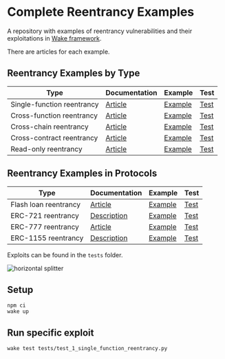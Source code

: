 # Complete Reentrancy Examples

A repository with examples of reentrancy vulnerabilities and their exploitations in [Wake framework](https://ackee.xyz/wake/docs/latest/).

There are articles for each example.

## Reentrancy Examples by Type

| Type | Documentation | Example | Test |
|------|---------|---------|------|
| Single-function reentrancy | [Article](https://ackee.xyz/blog/single-function-reentrancy-attack/) | [Example](contracts/single-function-reentrancy) | [Test](tests/test_1_single_function_reentrancy.py) |
| Cross-function reentrancy | [Article](https://ackee.xyz/blog/cross-function-reentrancy-attack/) | [Example](contracts/cross-function-reentrancy) | [Test](tests/test_2_cross_function_reentrancy.py) |
| Cross-chain reentrancy | [Article](https://ackee.xyz/blog/cross-chain-reentrancy-attack/) | [Example](contracts/cross-chain-reentrancy) | [Test](tests/test_9_cross_chain_reentrancy.py) |
| Cross-contract reentrancy | [Article](https://ackee.xyz/blog/cross-contract-reentrancy-attack/) | [Example](contracts/cross-contract-reentrancy) | [Test](tests/test_3_cross_contract_reentrancy.py) |
| Read-only reentrancy | [Article](https://ackee.xyz/blog/read-only-reentrancy-attack/) | [Example](contracts/read-only-reentrancy) | [Test](tests/test_8_read_only_reentrancy.py) |

## Reentrancy Examples in Protocols

| Type | Documentation | Example | Test |
|------|---------|---------|------|
| Flash loan reentrancy | [Article](https://ackee.xyz/blog/flash-loan-reentrancy-attack/) | [Example](contracts/flash-loan) | [Test](tests/test_4_flash_loan.py) |
| ERC-721 reentrancy | [Description](contracts/erc721/README.md) | [Example](contracts/erc721) | [Test](tests/test_5_erc721.py) |
| ERC-777 reentrancy | [Article](https://ackee.xyz/blog/reentrancy-attack-in-erc-777/) | [Example](contracts/erc777) | [Test](tests/test_6_erc777.py) |
| ERC-1155 reentrancy | [Description](contracts/erc1155/README.md) | [Example](contracts/erc1155) | [Test](tests/test_7_erc1155.py) |


Exploits can be found in the `tests` folder.

![horizontal splitter](https://github.com/Ackee-Blockchain/wake-detect-action/assets/56036748/ec488c85-2f7f-4433-ae58-3d50698a47de)

## Setup
```shell
npm ci
wake up
```

## Run specific exploit
```shell
wake test tests/test_1_single_function_reentrancy.py
```

